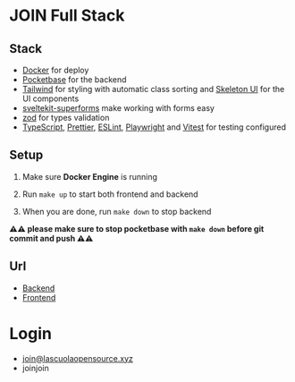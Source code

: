 # JOIN Full Stack

## Stack

- [Docker](https://www.docker.com/) for deploy
- [Pocketbase](https://pocketbase.io/) for the backend
- [Tailwind](https://tailwindcss.com/) for styling with automatic class sorting and [Skeleton UI](https://www.skeleton.dev/) for the UI components
- [sveltekit-superforms](https://github.com/ciscoheat/sveltekit-superforms) make working with forms easy
- [zod](https://zod.dev/) for types validation
- [TypeScript](https://www.typescriptlang.org/), [Prettier](https://prettier.io/), [ESLint](https://eslint.org/), [Playwright](https://playwright.dev/) and [Vitest](https://vitest.dev/) for testing configured

## Setup

1. Make sure **Docker Engine** is running

2. Run `make up` to start both frontend and backend

3. When you are done, run `make down` to stop backend

**⚠️⚠️ please make sure to stop pocketbase with `make down` before git commit and push ⚠️⚠️**

## Url

- [Backend](http://localhost:8090/_/)
- [Frontend](http://localhost:5173)

# Login

- join@lascuolaopensource.xyz
- joinjoin
